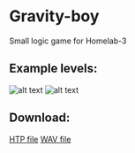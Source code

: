 # Gravity-boy
Small logic game for Homelab-3

## Example levels: 
![alt text](https://github.com/ebux/Gravity-boy/res/gravity_boy_level3.gif "Level 3")
![alt text](https://github.com/ebux/Gravity-boy/res/gravity_boy_level4.gif "Level 4")

## Download:
[HTP file](https://github.com/ebux/Gravity-boy/release/gravity_boy.htp)
[WAV file](https://github.com/ebux/Gravity-boy/release/gravity_boy.wav)

